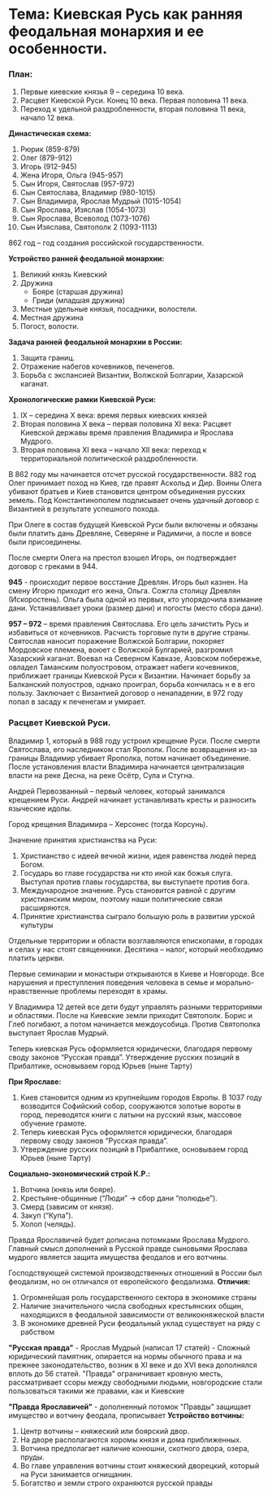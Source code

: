 # Тема: Киевская Русь как ранняя феодальная монархия и ее особенности. 
### План:
1)	Первые киевские князья 9 – середина 10 века.
2)	Расцвет Киевской Руси. Конец 10 века. Первая половина 11 века.
3)	Переход к удельной раздробленности, вторая половина 11 века, начало 12 века.

**Династическая схема:**
1)	Рюрик (859-879)
2)	Олег (879-912)
3)	Игорь (912-945)
4)	Жена Игоря, Ольга (945-957)
5)	Сын Игоря, Святослав (957-972)
6)	Сын Святослава, Владимир (980-1015)
7)	Сын Владимира, Ярослав Мудрый (1015-1054)
8)	Сын Ярослава, Изяслав (1054-1073)
9)	Сын Ярослава, Всеволод (1073-1076)
10) Сын Изяслава, Святополк 2 (1093-1113)

862 год – год создания российской государственности.

**Устройство ранней феодальной монархии:**
1)	Великий князь Киевский
2)	Дружина
	- Бояре (старшая дружина)
	- Гриди (младшая дружина)
5)	Местные удельные князья, посадники, волостели.
6)	Местная дружина
7)	Погост, волости.

**Задача ранней феодальной монархии в России:**
1)	Защита границ.
2)	Отражение набегов кочевников, печенегов.
3)	Борьба с экспансией Византии, Волжской Болгарии, Хазарской каганат.

**Хронологические рамки Киевской Руси:**
1)	IX – середина X века: время первых киевских князей
2)	Вторая половина X века – первая половина XI века: Расцвет Киевской державы время правления Владимира и Ярослава Мудрого.
3)	Вторая половина XI века – начало XII века: переход к территориальной политической раздробленности.

В 862 году мы начинается отсчет русской государственности.
882 год Олег принимает поход на Киев, где правят Аскольд и Дир. Воины Олега убивают братьев и Киев становится центром объединения русских земель. Под Константинополем подписывает очень удачный договор с Византией в результате успешного похода.

При Олеге в состав будущей Киевской Руси были включены и обязаны были платить дань Древляне, Северяне и Радимичи, а после и вовсе были присоединены.

После смерти Олега на престол взошел Игорь, он подтверждает договор с греками в 944. 

**945** - происходит первое восстание Древлян. Игорь был казнен.
На смену Игорю приходит его жена, Ольга. Сожгла столицу Древлян (Искоростень). Ольга была одной из первых, кто упорядочила взимание дани. Устанавливает уроки (размер дани) и погосты (место сбора дани).

**957 – 972** – время правления Святослава. Его цель зачистить Русь и избавиться от кочевников. Расчисть торговые пути в другие страны.
Святослав наносит поражение Волжской Болгарии, покоряет Мордовское племена, воюет с Волжской Булгарией, разгромил Хазарский каганат. Воевал на Северном Кавказе, Азовском побережье, овладел Таманским полуостровом, отражает набеги кочевников, приближает границы Киевской Руси к Византии. Начинает борьбу за Балканский полуостров, однако проиграл, борьба кончилась н е в его пользу. Заключает с Византией договор о ненападении, в 972 году попал в засаду к печенегам и умирает. 

### Расцвет Киевской Руси.
Владимир 1, который в 988 году устроил крещение Руси. После смерти Святослава, его наследником стал Ярополк. После возвращения из-за границы Владимир убивает Ярополка, потом начинает объединение. После установления власти Владимира начинается централизация власти на реке Десна, на реке Осётр, Сула и Стугна. 

Андрей Первозванный – первый человек, который занимался крещением Руси. Андрей начинает устанавливать кресты и разносить 
языческие идолы.

Город крещения Владимира – Херсонес (тогда Корсунь).

Значение принятия христианства на Руси:
1)	Христианство с идеей вечной жизни, идея равенства людей перед Богом. 
2)	Государь во главе государства ни кто иной как божья слуга. Выступая против главы государства, вы выступаете против бога.
3)	Международное значение. Русь становится равной с другим христианским миром, поэтому наши политические связи расширяются. 
4)	Принятие христианства сыграло большую роль в развитии урской культуры

Отдельные территории и области возглавляются епископами, в городах и селах у нас стоят священники. Десятина – налог, который необходимо платить церкви.

Первые семинарии и монастыри открываются в Киеве и Новгороде. Все нарушения и преступления поведения человека в семье и морально-нравственные проблемы переходят в храмы.

У Владимира 12 детей все дети будут управлять разными территориями и областями. После на Киевские земли приходит Святополк. Борис и Глеб погибают, а потом начинается междоусобица. Против Святополка выступает Ярослав Мудрый.

Теперь киевская Русь оформляется юридически, благодаря первому своду законов “Русская правда”. Утверждение русских позиций в Прибалтике, основываем город Юрьев (ныне Тарту)

**При Ярославе:**
1)	Киев становится одним из крупнейшим городов Европы. В 1037 году возводится Софийский собор, сооружаются золотые вороты в город, переводятся книги с латыни на русский язык, массовое обучение грамоте.
2)	Теперь киевская Русь оформляется юридически, благодаря первому своду законов “Русская правда”. 
3)	Утверждение русских позиций в Прибалтике, основываем город Юрьев (ныне Тарту)

**Социально-экономический строй К.Р.:**
1)	Вотчина (князь или бояре).
2)	Крестьяне-общинные (“Люди” -> сбор дани “полюдье”).
3)	Смерд (зависим от князя).
4)	Закуп (“Купа”).
5)	Холоп (челядь).

Правда Ярославичей будет дописана потомками Ярослава Мудрого.
Главный смысл дополнений в Русской правде сыновьями Ярослава мудрого является защита имущества феодалов и его вотчины.

Господствующей системой производственных отношений в России был феодализм, но он отличался от 
европейского феодализма.
**Отличия:**
1. Огромнейшая роль государственного сектора в экономике страны
2. Наличие значительного числа свободных крестьянских общин, находящихся в феодальной 
зависимости от великокняжеской власти
3. В экономике древней Руси феодальный уклад существует на ряду с рабством

**"Русская правда"** - Ярослав Мудрый (написал 17 статей) - Сложный юридический памятник, опирается на нормы обычного права и на прежнее законодательство, возник в XI веке и до XVI века дополнялся вплоть до 56 статей. "Правда" ограничивает кровную месть, рассматривает ссоры между свободными людьми, новгородские стали пользоваться такими же правами, как и Киевские

**"Правда Ярославичей"** - дополненный потомок "Правды" защищает имущество и вотчину феодала, прописывает **Устройство вотчины:**
1.	Центр вотчины – княжеский или боярский двор.
2.	На дворе располагаются хоромы князя и дома приближенных.
3.	Вотчина предполагает наличие конюшни, скотного двора, озера, пруды. 
4.	Во главе управления вотчины стоит княжеский дворецкий, который на Руси занимается огнищанин.
5.	Богатство и земли строго охраняются русской правды
